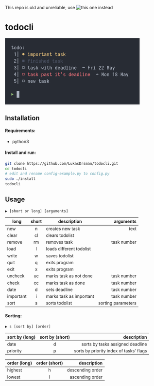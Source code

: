 This repo is old and unreliable, use ![this one instead](https://github.com/LukasDrsman/tdmcli)
# todocli
![preview](https://github.com/LukasDrsman/todocli/blob/master/preview.png)
<br/>
## Installation
#### Requirements:
* python3

#### Install and run:
```sh
git clone https://github.com/LukasDrsman/todocli.git
cd todocli
# edit and rename config-example.py to config.py
sudo ./install
todocli
```
## Usage
```
▶ [short or long] [arguments] 
```
| long        | short           | description  | arguments |
| ------------- |:-------------:| -----|-----------:|
|new       |n       |creates new task         |text| |
|clear     |cl      |clears todolist          | | |
|remove    |rm      |removes task             |task number| |
|load      |l       |loads different todolist | |
|write     |w       |saves todolist           | |
|quit      |q       |exits program            | |
|exit      |x       |exits program            | |
|uncheck   |uc      |marks task as not done   |task number|
|check     |cc      |marks task as done       |task number|
|date      |d       |sets deadline            |task number|
|important |i       |marks task as important  |task number|
|sort      |s       |sorts todolist           |sorting parameters|

#### Sorting:
```
▶ s [sort by] [order] 
```
| sort by (long)| sort by (short) | description  |
| ------------- |:---------------:| -------------:|
|date           |d                |sorts by tasks assigned deadline   |
|priority       |p                |sorts by priority index of tasks' flags  |

| order (long)        | order (short)           | description  |
| ------------- |:-------------:| ----------------:|
|highest       |h       |descending order       |
|lowest        |l       |ascending order        |

<br>
